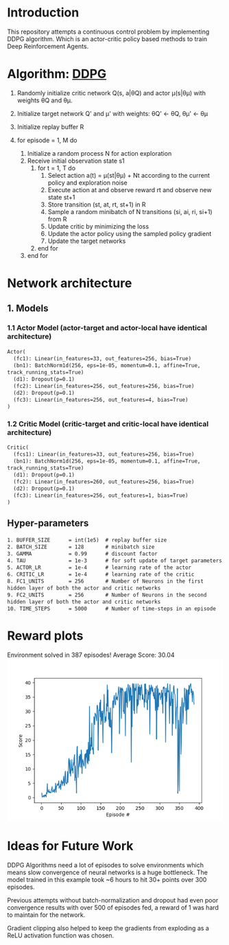 # Introduction 
This repository attempts a continuous control problem by implementing DDPG algorithm.
Which is an actor-critic policy based methods to train Deep Reinforcement Agents. 

# Algorithm: [DDPG](https://arxiv.org/abs/1509.02971)
1. Randomly initialize critic network Q(s, a|θQ) and actor µ(s|θµ) 
with weights θQ and θµ.

2. Initialize target network Q' and µ' with weights: 
θQ' ← θQ, 
θµ' ← θµ

3. Initialize replay buffer R
4. for episode = 1, M do
    1. Initialize a random process N for action exploration
    2. Receive initial observation state s1
        1. for t = 1, T do
            1. Select action a(t) = µ(st|θµ) + Nt according to the current policy and 
                exploration noise
            2. Execute action at and observe reward rt and observe new state st+1
            3. Store transition (st, at, rt, st+1) in R
            4. Sample a random minibatch of N transitions (si, ai, ri, si+1) from R
            5. Update critic by minimizing the loss
            6. Update the actor policy using the sampled policy gradient
            7. Update the target networks
        2. end for
    3. end for


# Network architecture

## 1. Models

### 1.1 Actor Model (actor-target and actor-local have identical architecture)
```
Actor(
  (fc1): Linear(in_features=33, out_features=256, bias=True)
  (bn1): BatchNorm1d(256, eps=1e-05, momentum=0.1, affine=True, track_running_stats=True)
  (d1): Dropout(p=0.1)
  (fc2): Linear(in_features=256, out_features=256, bias=True)
  (d2): Dropout(p=0.1)
  (fc3): Linear(in_features=256, out_features=4, bias=True)
)
```

### 1.2 Critic Model (critic-target and critic-local have identical architecture)
```
Critic(
  (fcs1): Linear(in_features=33, out_features=256, bias=True)
  (bn1): BatchNorm1d(256, eps=1e-05, momentum=0.1, affine=True, track_running_stats=True)
  (d1): Dropout(p=0.1)
  (fc2): Linear(in_features=260, out_features=256, bias=True)
  (d2): Dropout(p=0.1)
  (fc3): Linear(in_features=256, out_features=1, bias=True)
)
```

## Hyper-parameters
```
1. BUFFER_SIZE      = int(1e5)  # replay buffer size
2. BATCH_SIZE       = 128       # minibatch size
3. GAMMA            = 0.99      # discount factor
4. TAU              = 1e-3      # for soft update of target parameters
5. ACTOR_LR         = 1e-4      # learning rate of the actor
6. CRITIC_LR        = 1e-4      # learning rate of the critic
8. FC1_UNITS        = 256       # Number of Neurons in the first hidden layer of both the actor and critic networks
9. FC2_UNITS        = 256       # Number of Neurons in the second hidden layer of both the actor and critic networks 
10. TIME_STEPS      = 5000      # Number of time-steps in an episode
```


# Reward plots
Environment solved in 387 episodes!	Average Score: 30.04
![scores](https://github.com/AmreshVenugopal/drlnd_continous_control/blob/master/scores_over_100.png)


# Ideas for Future Work
DDPG Algorithms need a lot of episodes to solve environments
which means slow convergence of neural networks is a huge bottleneck.
The model trained in this example took ~6 hours to hit 30+ points 
over 300 episodes.

Previous attempts without batch-normalization and dropout had even poor 
convergence results with over 500 of episodes fed, a reward of 1 was 
hard to maintain for the network.

Gradient clipping also helped to keep the gradients from exploding as a
ReLU activation function was chosen.
